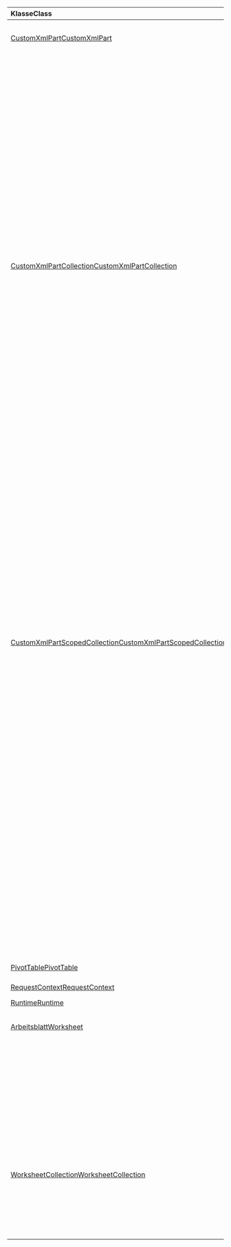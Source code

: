 | <span data-ttu-id="3aaf8-101">Klasse</span><span class="sxs-lookup"><span data-stu-id="3aaf8-101">Class</span></span> | <span data-ttu-id="3aaf8-102">Felder</span><span class="sxs-lookup"><span data-stu-id="3aaf8-102">Fields</span></span> | <span data-ttu-id="3aaf8-103">Beschreibung</span><span class="sxs-lookup"><span data-stu-id="3aaf8-103">Description</span></span> |
|:---|:---|:---|
|[<span data-ttu-id="3aaf8-104">CustomXmlPart</span><span class="sxs-lookup"><span data-stu-id="3aaf8-104">CustomXmlPart</span></span>](/javascript/api/excel/excel.customxmlpart)|[<span data-ttu-id="3aaf8-105">delete()</span><span class="sxs-lookup"><span data-stu-id="3aaf8-105">delete()</span></span>](/javascript/api/excel/excel.customxmlpart#delete--)|<span data-ttu-id="3aaf8-106">Löscht die benutzerdefinierte XML-Komponente.</span><span class="sxs-lookup"><span data-stu-id="3aaf8-106">Deletes the custom XML part.</span></span>|
||[<span data-ttu-id="3aaf8-107">getXml ()</span><span class="sxs-lookup"><span data-stu-id="3aaf8-107">getXml()</span></span>](/javascript/api/excel/excel.customxmlpart#getxml--)|<span data-ttu-id="3aaf8-108">Ruft den vollständigen XML-Inhalt der benutzerdefinierten XML-Komponente ab.</span><span class="sxs-lookup"><span data-stu-id="3aaf8-108">Gets the custom XML part's full XML content.</span></span>|
||[<span data-ttu-id="3aaf8-109">id</span><span class="sxs-lookup"><span data-stu-id="3aaf8-109">id</span></span>](/javascript/api/excel/excel.customxmlpart#id)|<span data-ttu-id="3aaf8-110">Die ID des benutzerdefinierten XML-Teils.</span><span class="sxs-lookup"><span data-stu-id="3aaf8-110">The custom XML part's ID.</span></span>|
||[<span data-ttu-id="3aaf8-111">NamespaceURI</span><span class="sxs-lookup"><span data-stu-id="3aaf8-111">namespaceUri</span></span>](/javascript/api/excel/excel.customxmlpart#namespaceuri)|<span data-ttu-id="3aaf8-112">Der Namespace-URI des benutzerdefinierten XML-Teils.</span><span class="sxs-lookup"><span data-stu-id="3aaf8-112">The custom XML part's namespace URI.</span></span>|
||[<span data-ttu-id="3aaf8-113">setXml (XML: String)</span><span class="sxs-lookup"><span data-stu-id="3aaf8-113">setXml(xml: string)</span></span>](/javascript/api/excel/excel.customxmlpart#setxml-xml-)|<span data-ttu-id="3aaf8-114">Legt den vollständigen XML-Inhalt der benutzerdefinierten XML-Komponente fest.</span><span class="sxs-lookup"><span data-stu-id="3aaf8-114">Sets the custom XML part's full XML content.</span></span>|
|[<span data-ttu-id="3aaf8-115">CustomXmlPartCollection</span><span class="sxs-lookup"><span data-stu-id="3aaf8-115">CustomXmlPartCollection</span></span>](/javascript/api/excel/excel.customxmlpartcollection)|[<span data-ttu-id="3aaf8-116">Add (XML: Zeichenfolge)</span><span class="sxs-lookup"><span data-stu-id="3aaf8-116">add(xml: string)</span></span>](/javascript/api/excel/excel.customxmlpartcollection#add-xml-)|<span data-ttu-id="3aaf8-117">Fügt der Arbeitsmappe eine neue benutzerdefinierte XML-Komponente hinzu.</span><span class="sxs-lookup"><span data-stu-id="3aaf8-117">Adds a new custom XML part to the workbook.</span></span>|
||[<span data-ttu-id="3aaf8-118">getByNamespace (NamespaceURI: String)</span><span class="sxs-lookup"><span data-stu-id="3aaf8-118">getByNamespace(namespaceUri: string)</span></span>](/javascript/api/excel/excel.customxmlpartcollection#getbynamespace-namespaceuri-)|<span data-ttu-id="3aaf8-119">Ruft eine neue bereichsbezogene Sammlung von benutzerdefinierten XML-Komponenten ab, deren Namespaces dem angegebenen Namespace entsprechen.</span><span class="sxs-lookup"><span data-stu-id="3aaf8-119">Gets a new scoped collection of custom XML parts whose namespaces match the given namespace.</span></span>|
||[<span data-ttu-id="3aaf8-120">getCount()</span><span class="sxs-lookup"><span data-stu-id="3aaf8-120">getCount()</span></span>](/javascript/api/excel/excel.customxmlpartcollection#getcount--)|<span data-ttu-id="3aaf8-121">Ruft die Anzahl von CustomXml-Komponenten in der Sammlung ab.</span><span class="sxs-lookup"><span data-stu-id="3aaf8-121">Gets the number of CustomXml parts in the collection.</span></span>|
||[<span data-ttu-id="3aaf8-122">getItem(id: string)</span><span class="sxs-lookup"><span data-stu-id="3aaf8-122">getItem(id: string)</span></span>](/javascript/api/excel/excel.customxmlpartcollection#getitem-id-)|<span data-ttu-id="3aaf8-123">Ruft eine benutzerdefinierte XML-Komponente basierend auf ihrer ID ab.</span><span class="sxs-lookup"><span data-stu-id="3aaf8-123">Gets a custom XML part based on its ID.</span></span>|
||[<span data-ttu-id="3aaf8-124">getItemOrNullObject(id: string)</span><span class="sxs-lookup"><span data-stu-id="3aaf8-124">getItemOrNullObject(id: string)</span></span>](/javascript/api/excel/excel.customxmlpartcollection#getitemornullobject-id-)|<span data-ttu-id="3aaf8-125">Ruft eine benutzerdefinierte XML-Komponente basierend auf ihrer ID ab.</span><span class="sxs-lookup"><span data-stu-id="3aaf8-125">Gets a custom XML part based on its ID.</span></span>|
||[<span data-ttu-id="3aaf8-126">items</span><span class="sxs-lookup"><span data-stu-id="3aaf8-126">items</span></span>](/javascript/api/excel/excel.customxmlpartcollection#items)|<span data-ttu-id="3aaf8-127">Ruft die geladenen untergeordneten Elemente in dieser Sammlung ab.</span><span class="sxs-lookup"><span data-stu-id="3aaf8-127">Gets the loaded child items in this collection.</span></span>|
|[<span data-ttu-id="3aaf8-128">CustomXmlPartScopedCollection</span><span class="sxs-lookup"><span data-stu-id="3aaf8-128">CustomXmlPartScopedCollection</span></span>](/javascript/api/excel/excel.customxmlpartscopedcollection)|[<span data-ttu-id="3aaf8-129">getCount()</span><span class="sxs-lookup"><span data-stu-id="3aaf8-129">getCount()</span></span>](/javascript/api/excel/excel.customxmlpartscopedcollection#getcount--)|<span data-ttu-id="3aaf8-130">Ruft die Anzahl von CustomXml-Komponenten in dieser Sammlung ab.</span><span class="sxs-lookup"><span data-stu-id="3aaf8-130">Gets the number of CustomXML parts in this collection.</span></span>|
||[<span data-ttu-id="3aaf8-131">getItem(id: string)</span><span class="sxs-lookup"><span data-stu-id="3aaf8-131">getItem(id: string)</span></span>](/javascript/api/excel/excel.customxmlpartscopedcollection#getitem-id-)|<span data-ttu-id="3aaf8-132">Ruft eine benutzerdefinierte XML-Komponente basierend auf ihrer ID ab.</span><span class="sxs-lookup"><span data-stu-id="3aaf8-132">Gets a custom XML part based on its ID.</span></span>|
||[<span data-ttu-id="3aaf8-133">getItemOrNullObject(id: string)</span><span class="sxs-lookup"><span data-stu-id="3aaf8-133">getItemOrNullObject(id: string)</span></span>](/javascript/api/excel/excel.customxmlpartscopedcollection#getitemornullobject-id-)|<span data-ttu-id="3aaf8-134">Ruft eine benutzerdefinierte XML-Komponente basierend auf ihrer ID ab.</span><span class="sxs-lookup"><span data-stu-id="3aaf8-134">Gets a custom XML part based on its ID.</span></span>|
||[<span data-ttu-id="3aaf8-135">getOnlyItem()</span><span class="sxs-lookup"><span data-stu-id="3aaf8-135">getOnlyItem()</span></span>](/javascript/api/excel/excel.customxmlpartscopedcollection#getonlyitem--)|<span data-ttu-id="3aaf8-136">Wenn die Sammlung genau ein Element enthält, gibt diese Methode es zurück.</span><span class="sxs-lookup"><span data-stu-id="3aaf8-136">If the collection contains exactly one item, this method returns it.</span></span>|
||[<span data-ttu-id="3aaf8-137">getOnlyItemOrNullObject()</span><span class="sxs-lookup"><span data-stu-id="3aaf8-137">getOnlyItemOrNullObject()</span></span>](/javascript/api/excel/excel.customxmlpartscopedcollection#getonlyitemornullobject--)|<span data-ttu-id="3aaf8-138">Wenn die Sammlung genau ein Element enthält, gibt diese Methode es zurück.</span><span class="sxs-lookup"><span data-stu-id="3aaf8-138">If the collection contains exactly one item, this method returns it.</span></span>|
||[<span data-ttu-id="3aaf8-139">items</span><span class="sxs-lookup"><span data-stu-id="3aaf8-139">items</span></span>](/javascript/api/excel/excel.customxmlpartscopedcollection#items)|<span data-ttu-id="3aaf8-140">Ruft die geladenen untergeordneten Elemente in dieser Sammlung ab.</span><span class="sxs-lookup"><span data-stu-id="3aaf8-140">Gets the loaded child items in this collection.</span></span>|
|[<span data-ttu-id="3aaf8-141">PivotTable</span><span class="sxs-lookup"><span data-stu-id="3aaf8-141">PivotTable</span></span>](/javascript/api/excel/excel.pivottable)|[<span data-ttu-id="3aaf8-142">id</span><span class="sxs-lookup"><span data-stu-id="3aaf8-142">id</span></span>](/javascript/api/excel/excel.pivottable#id)|<span data-ttu-id="3aaf8-143">Die ID der PivotTable.</span><span class="sxs-lookup"><span data-stu-id="3aaf8-143">Id of the PivotTable.</span></span>|
|[<span data-ttu-id="3aaf8-144">RequestContext</span><span class="sxs-lookup"><span data-stu-id="3aaf8-144">RequestContext</span></span>](/javascript/api/excel/excel.requestcontext)|[<span data-ttu-id="3aaf8-145">runtime</span><span class="sxs-lookup"><span data-stu-id="3aaf8-145">runtime</span></span>](/javascript/api/excel/excel.requestcontext#runtime)|<span data-ttu-id="3aaf8-146">[API-Gruppe: ExcelApi 1,5]</span><span class="sxs-lookup"><span data-stu-id="3aaf8-146">[Api set: ExcelApi 1.5]</span></span>|
|[<span data-ttu-id="3aaf8-147">Runtime</span><span class="sxs-lookup"><span data-stu-id="3aaf8-147">Runtime</span></span>](/javascript/api/excel/excel.runtime)||[<span data-ttu-id="3aaf8-148">Workbook</span><span class="sxs-lookup"><span data-stu-id="3aaf8-148">Workbook</span></span>](/javascript/api/excel/excel.workbook)|[<span data-ttu-id="3aaf8-149">customXmlParts</span><span class="sxs-lookup"><span data-stu-id="3aaf8-149">customXmlParts</span></span>](/javascript/api/excel/excel.workbook#customxmlparts)|<span data-ttu-id="3aaf8-150">Stellt die Auflistung von benutzerdefinierten XML-Parts dar, die in dieser Arbeitsmappe enthalten sind.</span><span class="sxs-lookup"><span data-stu-id="3aaf8-150">Represents the collection of custom XML parts contained by this workbook.</span></span>|
|[<span data-ttu-id="3aaf8-151">Arbeitsblatt</span><span class="sxs-lookup"><span data-stu-id="3aaf8-151">Worksheet</span></span>](/javascript/api/excel/excel.worksheet)|[<span data-ttu-id="3aaf8-152">GetNext (visibleOnly?: Boolean)</span><span class="sxs-lookup"><span data-stu-id="3aaf8-152">getNext(visibleOnly?: boolean)</span></span>](/javascript/api/excel/excel.worksheet#getnext-visibleonly-)|<span data-ttu-id="3aaf8-153">Ruft das Arbeitsblatt ab, das diesem folgt.</span><span class="sxs-lookup"><span data-stu-id="3aaf8-153">Gets the worksheet that follows this one.</span></span>|
||[<span data-ttu-id="3aaf8-154">getNextOrNullObject (visibleOnly?: Boolean)</span><span class="sxs-lookup"><span data-stu-id="3aaf8-154">getNextOrNullObject(visibleOnly?: boolean)</span></span>](/javascript/api/excel/excel.worksheet#getnextornullobject-visibleonly-)|<span data-ttu-id="3aaf8-155">Ruft das Arbeitsblatt ab, das diesem folgt.</span><span class="sxs-lookup"><span data-stu-id="3aaf8-155">Gets the worksheet that follows this one.</span></span>|
||[<span data-ttu-id="3aaf8-156">GetPrevious (visibleOnly?: Boolean)</span><span class="sxs-lookup"><span data-stu-id="3aaf8-156">getPrevious(visibleOnly?: boolean)</span></span>](/javascript/api/excel/excel.worksheet#getprevious-visibleonly-)|<span data-ttu-id="3aaf8-157">Ruft das Arbeitsblatt ab, das diesem vorangestellt ist.</span><span class="sxs-lookup"><span data-stu-id="3aaf8-157">Gets the worksheet that precedes this one.</span></span>|
||[<span data-ttu-id="3aaf8-158">getPreviousOrNullObject (visibleOnly?: Boolean)</span><span class="sxs-lookup"><span data-stu-id="3aaf8-158">getPreviousOrNullObject(visibleOnly?: boolean)</span></span>](/javascript/api/excel/excel.worksheet#getpreviousornullobject-visibleonly-)|<span data-ttu-id="3aaf8-159">Ruft das Arbeitsblatt ab, das diesem vorangestellt ist.</span><span class="sxs-lookup"><span data-stu-id="3aaf8-159">Gets the worksheet that precedes this one.</span></span>|
|[<span data-ttu-id="3aaf8-160">WorksheetCollection</span><span class="sxs-lookup"><span data-stu-id="3aaf8-160">WorksheetCollection</span></span>](/javascript/api/excel/excel.worksheetcollection)|[<span data-ttu-id="3aaf8-161">GetFirst (visibleOnly?: Boolean)</span><span class="sxs-lookup"><span data-stu-id="3aaf8-161">getFirst(visibleOnly?: boolean)</span></span>](/javascript/api/excel/excel.worksheetcollection#getfirst-visibleonly-)|<span data-ttu-id="3aaf8-162">Ruft das erste Arbeitsblatt in der Sammlung ab.</span><span class="sxs-lookup"><span data-stu-id="3aaf8-162">Gets the first worksheet in the collection.</span></span>|
||[<span data-ttu-id="3aaf8-163">GetLast (visibleOnly?: Boolean)</span><span class="sxs-lookup"><span data-stu-id="3aaf8-163">getLast(visibleOnly?: boolean)</span></span>](/javascript/api/excel/excel.worksheetcollection#getlast-visibleonly-)|<span data-ttu-id="3aaf8-164">Ruft das letzte Arbeitsblatt in der Sammlung ab.</span><span class="sxs-lookup"><span data-stu-id="3aaf8-164">Gets the last worksheet in the collection.</span></span>|
